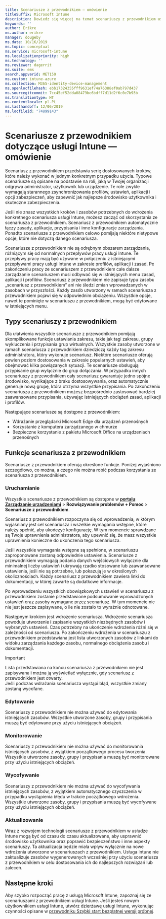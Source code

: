 ```yaml
---
title: Scenariusze z przewodnikiem — omówienie
titleSuffix: Microsoft Intune
description: Dowiedz się więcej na temat scenariuszy z przewodnikiem usługi Intune dostępnych w portalu zarządzania urządzeniami platformy Microsoft 365.
keywords: ''
author: Erikre
ms.author: erikre
manager: dougeby
ms.date: 10/16/2019
ms.topic: conceptual
ms.service: microsoft-intune
ms.localizationpriority: high
ms.technology: ''
ms.reviewer: dagerrit
ms.suite: ems
search.appverid: MET150
ms.custom: intune-azure
ms.collection: M365-identity-device-management
ms.openlocfilehash: ebb17324355fff9631ef74a76388ef0ab797d437
ms.sourcegitcommit: 7cc45ef52dda08479bc6bdff7d11d2f6c0e7b93b
ms.translationtype: HT
ms.contentlocale: pl-PL
ms.lasthandoff: 12/06/2019
ms.locfileid: "74899143"
---
```

# <a name="intune-guided-scenarios-overview"></a>Scenariusze z przewodnikiem dotyczące usługi Intune — omówienie 

Scenariusz z przewodnikiem przedstawia serię dostosowanych kroków, które należy wykonać w jednym konkretnym przypadku użycia. Typowe scenariusze są opisane na podstawie na roli, jaką w Twojej organizacji odgrywa administrator, użytkownik lub urządzenie. Te role zwykle wymagają starannego zsynchronizowania profilów, ustawień, aplikacji i opcji zabezpieczeń, aby zapewnić jak najlepsze środowisko użytkownika i skuteczne zabezpieczenia.    

Jeśli nie znasz wszystkich kroków i zasobów potrzebnych do wdrożenia konkretnego scenariusza usługi Intune, możesz zacząć od skorzystania ze scenariusza z przewodnikiem. Scenariusz z przewodnikiem automatycznie łączy zasady, aplikacje, przypisania i inne konfiguracje zarządzania. Ponadto scenariusze z przewodnikiem celowo pomijają niektóre nietypowe opcje, które nie dotyczą danego scenariusza. 

Scenariusze z przewodnikiem nie są odrębnym obszarem zarządzania, różniącym się od normalnych przepływów pracy usługi Intune. Te przepływy pracy mają być używane w połączeniu z istniejącymi przepływami pracy usługi Intune w zakresie profilów, aplikacji i zasad. Po zakończeniu pracy ze scenariuszem z przewodnikiem całe dalsze zarządzanie scenariuszem musi odbywać się w istniejących menu zasad, aplikacji i profilów. Scenariusz z przewodnikiem nie zapisuje typu zasobu „scenariusz z przewodnikiem” ani nie śledzi zmian wprowadzanych w zasobach w przyszłości. Każdy zasób utworzony w ramach scenariusza z przewodnikiem pojawi się w odpowiednim obciążeniu. Wszystkie opcje, nawet te pominięte w scenariuszu z przewodnikiem, mogą być edytowane w istniejących menu.  

## <a name="types-of-guided-scenarios"></a>Typy scenariuszy z przewodnikiem 

Dla ułatwienia wszystkie scenariusze z przewodnikiem pomijają skomplikowane funkcje ustawiania zakresu, takie jak tagi zakresu, grupy wykluczenia i przypisania grup wirtualnych. Wszystkie zasoby utworzone w ramach scenariusza z przewodnikiem dziedziczą każdy tag zakresu administratora, który wykonuje scenariusz. Niektóre scenariusze oferują pewien poziom dostosowania w zakresie popularnych ustawień, aby obejmować kilka powiązanych sytuacji. Te scenariusze obsługują przypisanie grup wyłącznie do grup dołączania. W przypadku innych scenariuszy z przewodnikiem cały scenariusz gwarantuje jedno spójne środowisko, wynikające z braku dostosowywania, oraz automatycznie generuje nową grupę, która otrzyma wszystkie przypisania. Po zakończeniu scenariusza z przewodnikiem możesz bezpośrednio zastosować bardziej zaawansowane przypisania, używając istniejących obciążeń zasad, aplikacji i profilów.  

Następujące scenariusze są dostępne z przewodnikiem: 
- Wdrażanie przeglądarki Microsoft Edge dla urządzeń przenośnych 
- Korzystanie z komputera zarządzanego w chmurze
- Bezpieczne korzystanie z pakietu Microsoft Office na urządzeniach przenośnych 

## <a name="guided-scenario-functionality"></a>Funkcje scenariusza z przewodnikiem 

Scenariusze z przewodnikiem oferują określone funkcje. Poniżej wyjaśniono szczegółowo, co można, a czego nie można robić podczas korzystania ze scenariusza z przewodnikiem.

### <a name="launching"></a>Uruchamianie  

Wszystkie scenariusze z przewodnikiem są dostępne w **[portalu Zarządzanie urządzeniami](https://devicemanagement.microsoft.com)**  > **Rozwiązywanie problemów + Pomoc** > **Scenariusze z przewodnikiem**. 

Scenariusz z przewodnikiem rozpoczyna się od wprowadzenia, w którym wyjaśniany jest cel scenariusza i wszelkie wymagania wstępne, które należy spełnić, aby ukończyć konfigurację. W tym momencie sprawdzane są Twoje uprawnienia administratora, aby upewnić się, że masz wszystkie uprawnienia konieczne do ukończenia tego scenariusza.  

Jeśli wszystkie wymagania wstępne są spełnione, w scenariuszu zaproponowane zostaną odpowiednie ustawienia. Scenariusze z przewodnikiem wymagają podania danych wejściowych wyłącznie dla minimalnej liczby ustawień i ukrywają rzadko stosowane lub zaawansowane ustawienia, jeśli nie są potrzebne, lub pokazują je w określonych okolicznościach. Każdy scenariusz z przewodnikiem zawiera linki do dokumentacji, w której zawarte są dodatkowe informacje. 

Po wprowadzeniu wszystkich obowiązkowych ustawień w scenariuszu z przewodnikiem zostanie przedstawione podsumowanie wprowadzonych ustawień oraz zasoby wymagane przez scenariusz. W tym momencie nic nie jest jeszcze zapisywane, o ile nie zostało to wyraźnie odnotowane.

Następnym krokiem jest wdrożenie scenariusza. Wdrożenie scenariusza powoduje utworzenie i zapisanie wszystkich niezbędnych zasobów i wybranych ustawień. Czas potrzebny na ukończenie wdrożenia różni się w zależności od scenariusza. Po zakończeniu wdrożenia w scenariuszu z przewodnikiem przedstawiana jest lista utworzonych zasobów z linkami do widoku zarządzania każdego zasobu, normalnego obciążenia zasobu i dokumentacji. 

> [!IMPORTANT]
> Lista przedstawiana na końcu scenariusza z przewodnikiem nie jest zapisywana i można ją wyświetlać wyłącznie, gdy scenariusz z przewodnikiem jest otwarty.  
Jeśli podczas wdrażania scenariusza wystąpi błąd, wszystkie zmiany zostaną wycofane. 

### <a name="editing"></a>Edytowanie 

Scenariuszy z przewodnikiem nie można używać do edytowania istniejących zasobów. Wszystkie utworzone zasoby, grupy i przypisania muszą być edytowane przy użyciu istniejących obciążeń.

### <a name="monitoring"></a>Monitorowanie 

Scenariuszy z przewodnikiem nie można używać do monitorowania istniejących zasobów, z wyjątkiem początkowego procesu tworzenia. Wszystkie utworzone zasoby, grupy i przypisania muszą być monitorowane przy użyciu istniejących obciążeń. 

### <a name="retiring"></a>Wycofywanie 

Scenariuszy z przewodnikiem nie można używać do wycofywania istniejących zasobów, z wyjątkiem automatycznego czyszczenia w przypadku wystąpienia błędu w trakcie początkowego wdrożenia. Wszystkie utworzone zasoby, grupy i przypisania muszą być wycofywane przy użyciu istniejących obciążeń. 

### <a name="updating"></a>Aktualizowanie

Wraz z rozwojem technologii scenariusze z przewodnikiem w usłudze Intune mogą być od czasu do czasu aktualizowane, aby usprawnić środowisko użytkownika oraz poprawić bezpieczeństwo i inne aspekty scenariuszy. Ta aktualizacja będzie miała wpływ wyłącznie na nowe wdrożenia utworzone w scenariuszach z przewodnikiem. Usługa Intune nie zaktualizuje zasobów wygenerowanych wcześniej przy użyciu scenariusza z przewodnikiem w celu dostosowania ich do najlepszych rozwiązań lub zaleceń.  

## <a name="next-steps"></a>Następne kroki

Aby szybko rozpocząć pracę z usługą Microsoft Intune, zapoznaj się ze scenariuszami z przewodnikiem usługi Intune. Jeśli jesteś nowym użytkownikiem usługi Intune, utwórz dzierżawę usługi Intune, wykonując czynności opisane w [przewodniku Szybki start bezpłatnej wersji próbnej](free-trial-sign-up.md).
